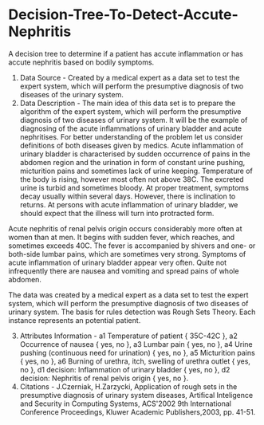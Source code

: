 # Decision-Tree-To-Detect-Accute-Nephritis
A decision tree to determine if a patient has accute inflammation or has accute nephritis based on bodily symptoms.
1. Data Source - Created by a medical expert as a data set to test the expert system, which will perform the presumptive diagnosis of two diseases of the urinary system.
2. Data Description - 
The main idea of this data set is to prepare the algorithm of the expert system, which will perform the presumptive diagnosis of two diseases of urinary system. It will be the example of diagnosing of the acute inflammations of urinary bladder and acute nephritises. For better understanding of the problem let us consider definitions of both diseases given by medics. Acute inflammation of urinary bladder is characterised by sudden occurrence of pains in the abdomen region and the urination in form of constant urine pushing, micturition pains and sometimes lack of urine keeping. Temperature of the body is rising, however most often not above 38C. The excreted urine is turbid and sometimes bloody. At proper treatment, symptoms decay usually within several days. However, there is inclination to returns. At persons with acute inflammation of urinary bladder, we should expect that the illness will turn into protracted form.

Acute nephritis of renal pelvis origin occurs considerably more often at women than at men. It begins with sudden fever, which reaches, and sometimes exceeds 40C. The fever is accompanied by shivers and one- or both-side lumbar pains, which are sometimes very strong. Symptoms of acute inflammation of urinary bladder appear very often. Quite not 
infrequently there are nausea and vomiting and spread pains of whole abdomen.

The data was created by a medical expert as a data set to test the expert system, which will perform the presumptive diagnosis of two diseases of urinary system. The basis for rules detection was Rough Sets Theory. Each instance represents an potential patient.

3. Attributes Information - a1 Temperature of patient { 35C-42C }, a2 Occurrence of nausea { yes, no }, a3 Lumbar pain { yes, no }, a4 Urine pushing (continuous need for urination) { yes, no }, a5 Micturition pains { yes, no }, a6 Burning of urethra, itch, swelling of urethra outlet { yes, no }, d1 decision: Inflammation of urinary bladder { yes, no }, d2 decision: Nephritis of renal pelvis origin { yes, no }.
4. Citations - J.Czerniak, H.Zarzycki, Application of rough sets in the presumptive diagnosis of urinary system diseases, Artifical Inteligence and Security in Computing Systems, ACS'2002 9th International Conference Proceedings, Kluwer Academic Publishers,2003, pp. 41-51.
